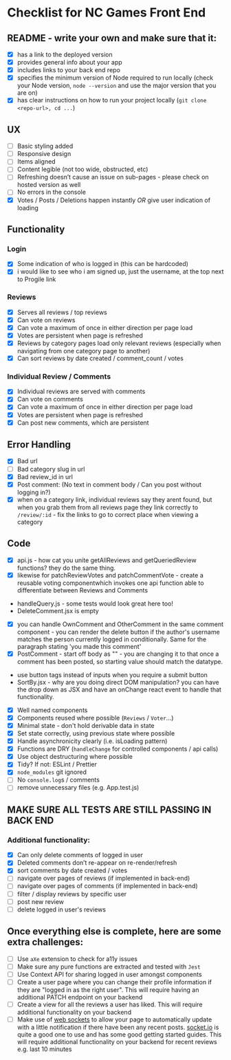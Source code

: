 # Checklist for NC Games Front End

## README - write your own and make sure that it:

-   [x] has a link to the deployed version
-   [x] provides general info about your app
-   [x] includes links to your back end repo
-   [x] specifies the minimum version of Node required to run locally (check your Node version, `node --version` and use the major version that you are on)
-   [x] has clear instructions on how to run your project locally (`git clone <repo-url>, cd ...`)

## UX

-   [ ] Basic styling added
-   [ ] Responsive design
-   [ ] Items aligned
-   [ ] Content legible (not too wide, obstructed, etc)
-   [ ] Refreshing doesn’t cause an issue on sub-pages - please check on hosted version as well
-   [ ] No errors in the console
-   [x] Votes / Posts / Deletions happen instantly _OR_ give user indication of loading

## Functionality

### Login

-   [x] Some indication of who is logged in (this can be hardcoded)
-   [x] i would like to see who i am signed up, just the username, at the top next to Progile link

### Reviews

-   [x] Serves all reviews / top reviews
-   [x] Can vote on reviews
-   [x] Can vote a maximum of once in either direction per page load
-   [x] Votes are persistent when page is refreshed
-   [x] Reviews by category pages load only relevant reviews (especially when navigating from one category page to another)
-   [x] Can sort reviews by date created / comment_count / votes

### Individual Review / Comments

-   [x] Individual reviews are served with comments
-   [x] Can vote on comments
-   [x] Can vote a maximum of once in either direction per page load
-   [x] Votes are persistent when page is refreshed
-   [x] Can post new comments, which are persistent

## Error Handling

-   [x] Bad url
-   [ ] Bad category slug in url
-   [x] Bad review_id in url
-   [x] Post comment: (No text in comment body / Can you post without logging in?)
-   [x] when on a category link, individual reviews say they arent found, but when you grab them from all reviews page they link correctly to `/review/:id` - fix the links to go to correct place when viewing a category

## Code

-   [x] api.js - how cat you unite getAllReviews and getQueriedReview functions? they do the same thing.
-   [x] likewise for patchReviewVotes and patchCommentVote - create a reusable voting componentwhich invokes one api function able to differentiate between Reviews and Comments
-   handleQuery.js - some tests would look great here too!
-   DeleteComment.jsx is empty
-   [x] you can handle OwnComment and OtherComment in the same comment component - you can render the delete button if the author's username matches the person currently logged in conditionally. Same for the paragraph stating 'you made this comment'
-   [x] PostComment - start off body as "" - you are changing it to that once a comment has been posted, so starting value should match the datatype.
-   use button tags instead of inputs when you require a submit button
-   SortBy.jsx - why are you doing direct DOM manipulation? you can have the drop down as JSX and have an onChange react event to handle that functionality.

-   [x] Well named components
-   [x] Components reused where possible (`Reviews` / `Voter`...)
-   [x] Minimal state - don't hold derivable data in state
-   [x] Set state correctly, using previous state where possible
-   [x] Handle asynchronicity clearly (i.e. isLoading pattern)
-   [x] Functions are DRY (`handleChange` for controlled components / api calls)
-   [x] Use object destructuring where possible
-   [x] Tidy? If not: ESLint / Prettier
-   [x] `node_modules` git ignored
-   [ ] No `console.log`s / comments
-   [ ] remove unnecessary files (e.g. App.test.js)

## MAKE SURE ALL TESTS ARE STILL PASSING IN BACK END

### Additional functionality:

-   [x] Can only delete comments of logged in user
-   [x] Deleted comments don’t re-appear on re-render/refresh
-   [x] sort comments by date created / votes
-   [ ] navigate over pages of reviews (if implemented in back-end)
-   [ ] navigate over pages of comments (if implemented in back-end)
-   [ ] filter / display reviews by specific user
-   [ ] post new review
-   [ ] delete logged in user's reviews

## Once everything else is complete, here are some extra challenges:

-   [ ] Use `aXe` extension to check for a11y issues
-   [ ] Make sure any pure functions are extracted and tested with `Jest`
-   [ ] Use Context API for sharing logged in user amongst components
-   [ ] Create a user page where you can change their profile information if they are "logged in as the right user". This will require having an additional PATCH endpoint on your backend
-   [ ] Create a view for all the reviews a user has liked. This will require additional functionality on your backend
-   [ ] Make use of [web sockets](https://en.wikipedia.org/wiki/WebSocket) to allow your page to automatically update with a little notification if there have been any recent posts. [socket.io](https://socket.io/) is quite a good one to use and has some good getting started guides. This will require additional functionality on your backend for recent reviews e.g. last 10 minutes
